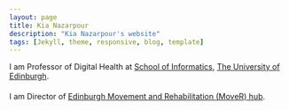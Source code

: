 ```yaml
---
layout: page
title: Kia Nazarpour
description: "Kia Nazarpour's website"
tags: [Jekyll, theme, responsive, blog, template]
---
```


<p style="margin-bottom: 20px;">I am Professor of Digital Health at <a href="https://www.ed.ac.uk/informatics" target="_blank">School of Informatics</a>, <a href="https://www.ed.ac.uk/" target="_blank">The University of Edinburgh</a>. </p>

<p style="margin-bottom: 20px;"> I am Director of <a href="https://mover.ed.ac.uk" target="_blank">Edinburgh Movement and Rehabilitation (MoveR) hub</a>. </p>

